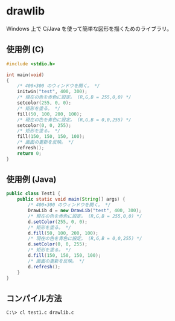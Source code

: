drawlib
=======

Windows 上で C/Java を使って簡単な図形を描くためのライブラリ。

使用例 (C)
----------

```C
#include <stdio.h>

int main(void)
{
    /* 400×300 のウィンドウを開く。 */
    initwin("test", 400, 300);
    /* 現在の色を赤色に設定。 (R,G,B = 255,0,0) */
    setcolor(255, 0, 0);
    /* 矩形を塗る。 */
    fill(50, 100, 200, 100);
    /* 現在の色を青色に設定。 (R,G,B = 0,0,255) */
    setcolor(0, 0, 255);
    /* 矩形を塗る。 */
    fill(150, 150, 150, 100);
    /* 画面の更新を反映。 */
    refresh();
    return 0;
}
```

使用例 (Java)
-------------

```Java
public class Test1 {
    public static void main(String[] args) {
        /* 400×300 のウィンドウを開く。 */
        DrawLib d = new DrawLib("test", 400, 300);
        /* 現在の色を赤色に設定。 (R,G,B = 255,0,0) */
        d.setColor(255, 0, 0);
        /* 矩形を塗る。 */
        d.fill(50, 100, 200, 100);
        /* 現在の色を青色に設定。 (R,G,B = 0,0,255) */
        d.setColor(0, 0, 255);
        /* 矩形を塗る。 */
        d.fill(150, 150, 150, 100);
        /* 画面の更新を反映。 */
        d.refresh();
    }
}
```

コンパイル方法
--------------

    C:\> cl test1.c drawlib.c
